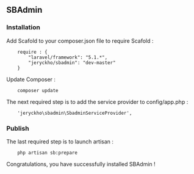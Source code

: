 ## SBAdmin ##
 
### Installation ###
 
Add Scafold to your composer.json file to require Scafold :
```
    require : {
        "laravel/framework": "5.1.*",
        "jeryckho/sbadmin": "dev-master"
    }
```
 
Update Composer :
```
    composer update
```
 
The next required step is to add the service provider to config/app.php :
```
    'jeryckho\sbadmin\SbadminServiceProvider',
```
 
### Publish ###
 
The last required step is to launch artisan :
```
    php artisan sb:prepare
```
 
Congratulations, you have successfully installed SBAdmin !